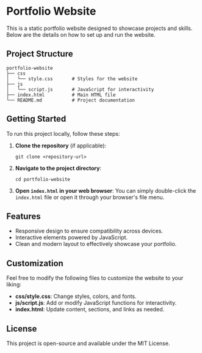 # Portfolio Website

This is a static portfolio website designed to showcase projects and skills. Below are the details on how to set up and run the website.

## Project Structure

```
portfolio-website
├── css
│   └── style.css       # Styles for the website
├── js
│   └── script.js       # JavaScript for interactivity
├── index.html          # Main HTML file
└── README.md           # Project documentation
```

## Getting Started

To run this project locally, follow these steps:

1. **Clone the repository** (if applicable):
   ```
   git clone <repository-url>
   ```

2. **Navigate to the project directory**:
   ```
   cd portfolio-website
   ```

3. **Open `index.html` in your web browser**:
   You can simply double-click the `index.html` file or open it through your browser's file menu.

## Features

- Responsive design to ensure compatibility across devices.
- Interactive elements powered by JavaScript.
- Clean and modern layout to effectively showcase your portfolio.

## Customization

Feel free to modify the following files to customize the website to your liking:

- **css/style.css**: Change styles, colors, and fonts.
- **js/script.js**: Add or modify JavaScript functions for interactivity.
- **index.html**: Update content, sections, and links as needed.

## License

This project is open-source and available under the MIT License.